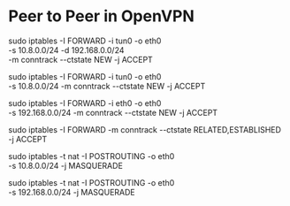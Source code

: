 # Peer to Peer in OpenVPN

sudo iptables -I FORWARD -i tun0 -o eth0 \
    -s 10.8.0.0/24 -d 192.168.0.0/24 \
    -m conntrack --ctstate NEW -j ACCEPT

sudo iptables -I FORWARD -i tun0 -o eth0 \
    -s 10.8.0.0/24 -m conntrack --ctstate NEW -j ACCEPT

sudo iptables -I FORWARD -i eth0 -o eth0 \
    -s 192.168.0.0/24 -m conntrack --ctstate NEW -j ACCEPT

sudo iptables -I FORWARD -m conntrack --ctstate RELATED,ESTABLISHED \
    -j ACCEPT

sudo iptables -t nat -I POSTROUTING -o eth0 \
     -s 10.8.0.0/24 -j MASQUERADE

sudo iptables -t nat -I POSTROUTING -o eth0 \
     -s 192.168.0.0/24 -j MASQUERADE
